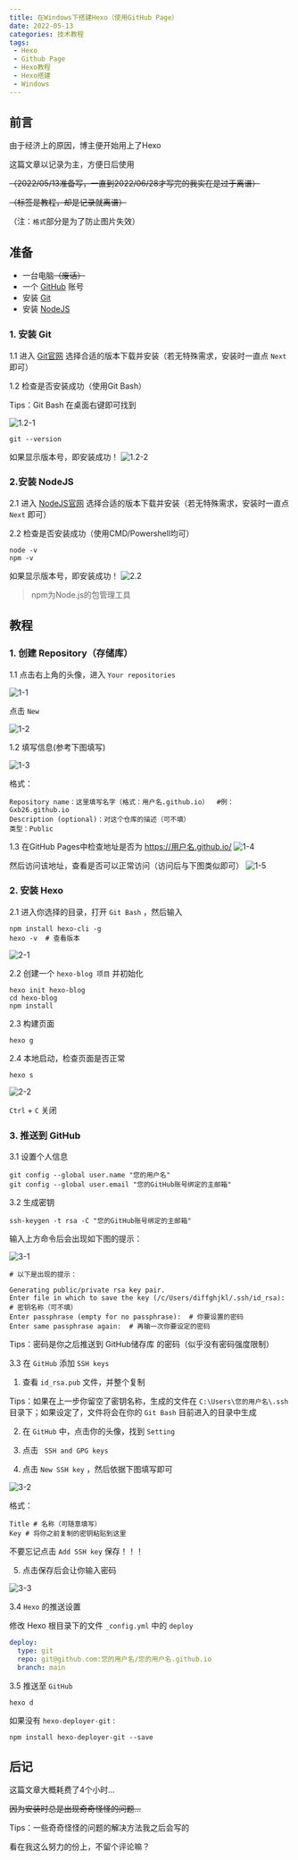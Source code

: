 ```yaml
---
title: 在Windows下搭建Hexo（使用GitHub Page）
date: 2022-05-13
categories: 技术教程
tags: 
 - Hexo
 - Github Page
 - Hexo教程
 - Hexo搭建
 - Windows
---
```

## 前言
由于经济上的原因，博主便开始用上了Hexo

这篇文章以记录为主，方便日后使用

~~（2022/05/13准备写，一直到2022/06/28才写完的我实在是过于离谱）~~

~~（标签是教程，却是记录就离谱）~~

（注：`格式`部分是为了防止图片失效）




## 准备
- 一台电脑~~（废话）~~
- 一个 [GitHub](https://github.com/) 账号
- 安装 [Git](https://git-scm.com/downloads)
- 安装 [NodeJS](https://nodejs.org/zh-cn/download/)

### 1. 安装 Git
1.1 进入 [Git官网](https://git-scm.com/downloads) 选择合适的版本下载并安装（若无特殊需求，安装时一直点 `Next` 即可）

1.2 检查是否安装成功（使用Git Bash）

Tips：Git Bash 在桌面右键即可找到

![1.2-1](https://api.mluk.cn/images/Snipaste_2022-06-28_17-34-49.png)
```Shell
git --version
```
如果显示版本号，即安装成功！
![1.2-2](https://api.mluk.cn/images/Snipaste_2022-06-28_17-36-44.png)

### 2.安装 NodeJS
2.1 进入 [NodeJS官网](https://nodejs.org/zh-cn/download/) 选择合适的版本下载并安装（若无特殊需求，安装时一直点 `Next` 即可）

2.2 检查是否安装成功（使用CMD/Powershell均可）
```Shell
node -v
npm -v
```
如果显示版本号，即安装成功！
![2.2](https://api.mluk.cn/images/Snipaste_2022-06-28_17-30-34.png)

> npm为Node.js的包管理工具




## 教程
### 1. 创建 Repository（存储库）

1.1 点击右上角的头像，进入 `Your repositories`

![1-1](https://api.mluk.cn/images/Snipaste_2022-06-28_16-39-45.png)

点击 `New`

![1-2](https://api.mluk.cn/images/Snipaste_2022-06-28_16-40-49.png)

1.2 填写信息(参考下图填写)

![1-3](https://api.mluk.cn/images/Snipaste_2022-06-28_16-58-58.png)

格式：
```
Repository name：这里填写名字（格式：用户名.github.io）  #例：Gxb26.github.io
Description (optional)：对这个仓库的描述（可不填）
类型：Public
```

1.3 在GitHub Pages中检查地址是否为 https://用户名.github.io/ 
![1-4](https://api.mluk.cn/images/Snipaste_2022-06-28_17-09-19.png)

然后访问该地址，查看是否可以正常访问（访问后与下图类似即可）
![1-5](https://api.mluk.cn/images/Snipaste_2022-06-28_17-11-12.png)


### 2. 安装 Hexo
2.1 进入你选择的目录，打开 `Git Bash` ，然后输入
```Shell
npm install hexo-cli -g
hexo -v  # 查看版本
```
![2-1](https://api.mluk.cn/images/Snipaste_2022-06-28_18-16-45.png)

2.2 创建一个 `hexo-blog 项目` 并初始化
```Shell
hexo init hexo-blog
cd hexo-blog
npm install
```

2.3 构建页面
```Shell
hexo g
```

2.4 本地启动，检查页面是否正常
```Shell
hexo s
```
![2-2](https://api.mluk.cn/images/Snipaste_2022-06-28_18-23-54.png)

`Ctrl` + `C` 关闭


### 3. 推送到 GitHub 
3.1 设置个人信息
```Shell
git config --global user.name "您的用户名"
git config --global user.email "您的GitHub账号绑定的主邮箱"
```

3.2 生成密钥
```Shell
ssh-keygen -t rsa -C "您的GitHub账号绑定的主邮箱"
```

输入上方命令后会出现如下图的提示：

![3-1](https://api.mluk.cn/images/Snipaste_2022-06-28_19-19-29.png)

```log
# 以下是出现的提示：

Generating public/private rsa key pair.
Enter file in which to save the key (/c/Users/diffghjkl/.ssh/id_rsa):  # 密钥名称（可不填）
Enter passphrase (empty for no passphrase):  # 你要设置的密码
Enter same passphrase again:  # 再输一次你要设定的密码
```

Tips：密码是你之后推送到 GitHub储存库 的密码（似乎没有密码强度限制）

3.3 在 `GitHub` 添加 `SSH keys`

1. 查看 `id_rsa.pub` 文件，并整个复制

Tips：如果在上一步你留空了密钥名称，生成的文件在 `C:\Users\您的用户名\.ssh` 目录下；如果设定了，文件将会在你的 `Git Bash` 目前进入的目录中生成

2. 在 `GitHub` 中，点击你的头像，找到 `Setting` 

3. 点击 ` SSH and GPG keys`

4. 点击 `New SSH key` ，然后依据下图填写即可

![3-2](https://api.mluk.cn/images/Snipaste_2022-06-28_19-36-26.png)

格式：
```
Title # 名称（可随意填写）
Key # 将你之前复制的密钥粘贴到这里
```
不要忘记点击 `Add SSH key` 保存！！！

5. 点击保存后会让你输入密码

![3-3](https://api.mluk.cn/images/Snipaste_2022-06-28_19-42-17.png)

3.4 `Hexo` 的推送设置

修改 Hexo 根目录下的文件 `_config.yml` 中的 `deploy` 
```yaml
deploy:
  type: git
  repo: git@github.com:您的用户名/您的用户名.github.io
  branch: main
```

3.5 推送至 `GitHub`
```Shell
hexo d
```

如果没有 `hexo-deployer-git` :
```Shell
npm install hexo-deployer-git --save
```




## 后记
这篇文章大概耗费了4个小时...

~~因为安装时总是出现奇奇怪怪的问题...~~

Tips：一些奇奇怪怪的问题的解决方法我之后会写的

看在我这么努力的份上，不留个评论嘛？